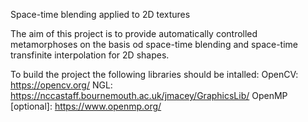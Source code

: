 Space-time blending applied to 2D textures

The aim of this project is to provide automatically controlled metamorphoses on the basis od space-time blending and space-time transfinite interpolation for 2D shapes.

To build the project the following libraries should be intalled: 
OpenCV: https://opencv.org/
NGL:    https://nccastaff.bournemouth.ac.uk/jmacey/GraphicsLib/
OpenMP [optional]: https://www.openmp.org/ 
